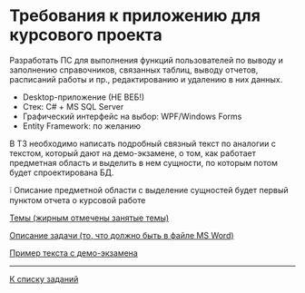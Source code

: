 # Требования к приложению для курсового проекта

Разработать ПС для выполнения функций пользователей по выводу и заполнению справочников, 
связанных таблиц, выводу отчетов, расписаний работы и пр., редактированию и удалению в них данных.

* Desktop-приложение (НЕ ВЕБ!)
* Стек: C# + MS SQL Server
* Графический интерфейс на выбор: WPF/Windows Forms
* Entity Framework: по желанию

В ТЗ необходимо написать подробный связный текст по аналогии с текстом, который дают на демо-экзамене,
о том, как работает предметная область и выделить в нем сущности, по которым потом будет спроектирована БД.

❕ Описание предметной области с выделение сущностей будет первый пунктом отчета о курсовой работе

[Темы (жирным отмечены занятые темы)](https://github.com/goryachkinama/db-practice/blob/main/src/project/Lab_task.md)

[Описание задачи (то, что должно быть в файле MS Word)](https://github.com/goryachkinama/db-practice/blob/main/src/project/Lab_db_er.md)

[Пример текста с демо-экзамена](https://github.com/goryachkinama/db-practice/blob/main/src/assets/lab/v0.md)

---

[К списку заданий](../../program-2-project.md)
